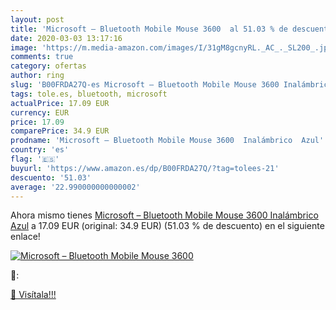 ```yaml
---
layout: post
title: 'Microsoft – Bluetooth Mobile Mouse 3600  al 51.03 % de descuento'
date: 2020-03-03 13:17:16
image: 'https://m.media-amazon.com/images/I/31gM8gcnyRL._AC_._SL200_.jpg'
comments: true
category: ofertas
author: ring
slug: 'B00FRDA27Q-es Microsoft – Bluetooth Mobile Mouse 3600 Inalámbrico Azul'
tags: tole.es, bluetooth, microsoft
actualPrice: 17.09 EUR
currency: EUR
price: 17.09
comparePrice: 34.9 EUR
prodname: 'Microsoft – Bluetooth Mobile Mouse 3600  Inalámbrico  Azul'
country: 'es'
flag: '🇪🇸'
buyurl: 'https://www.amazon.es/dp/B00FRDA27Q/?tag=tolees-21'
descuento: '51.03'
average: '22.990000000000002'
---
```


Ahora mismo tienes [Microsoft – Bluetooth Mobile Mouse 3600  Inalámbrico  Azul](https://www.amazon.es/dp/B00FRDA27Q/?tag=tolees-21) a 17.09 EUR (original: 34.9 EUR) (51.03 %  de descuento) en el siguiente enlace!

[![Microsoft – Bluetooth Mobile Mouse 3600 ](https://m.media-amazon.com/images/I/31gM8gcnyRL._AC_._SL200_.jpg)](https://www.amazon.es/dp/B00FRDA27Q/?tag=tolees-21)

🔎:


[🛒 Visítala!!!](https://www.amazon.es/dp/B00FRDA27Q/?tag=tolees-21)
